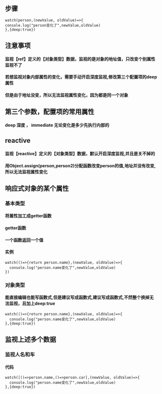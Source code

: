## 步骤
````
watch(person,(newValue, oldValue)=>{
console.log("person变化了",newValue,oldValue)
},{deep:true})
````

## 注意事项
#### 监视【ref】定义的【对象类型】数据，监视的是对象的地址值，只改变个别属性监视不了
#### 若想监视对象内部属性的变化，需要手动开启深度监视,修改第三个配置项的deep属性
#### 但是由于地址没变，所以无法监视属性变化，因为都是同一个对象

## 第三个参数，配置项的常用属性
#### deep 深度 ， immediate 无论变化是多少先执行内部的

## reactive
#### 监视【reactive】定义的【对象类型】数据，默认开启深度监视,并且是关不掉的
#### 用Object.assign(person,person2)分配函数改变person的值,地址并没有改变,所以无法监视属性变化

## 响应式对象的某个属性
### 基本类型
#### 将属性加工成getter函数
#### getter函数
#### 一个函数返回一个值
#### 实例
````
watch(()=>{return person.name},(newValue, oldValue)=>{
  console.log("person.name变化了",newValue,oldValue)
})
````
### 对象类型
#### 能直接编辑也能写函数式,但是建议写成函数式,建议写成函数式,不然整个换掉无法监视，且加上deep:true
````
watch(()=>{return person.name},(newValue, oldValue)=>{
  console.log("person.name变化了",newValue,oldValue)
},{deep:true})
````

## 监视上述多个数据
### 监视人名和车
#### 代码
````
watch([()=>person.name,()=>person.car],(newValue, oldValue)=>{
  console.log("person.name变化了",newValue,oldValue)
},{deep:true})
````